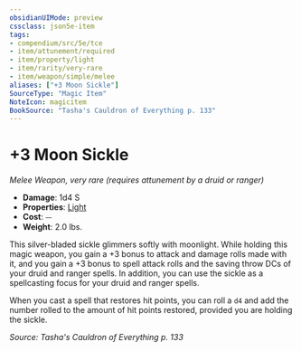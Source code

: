 ```yaml
---
obsidianUIMode: preview
cssclass: json5e-item
tags:
- compendium/src/5e/tce
- item/attunement/required
- item/property/light
- item/rarity/very-rare
- item/weapon/simple/melee
aliases: ["+3 Moon Sickle"]
SourceType: "Magic Item"
NoteIcon: magicitem
BookSource: "Tasha's Cauldron of Everything p. 133"
---
```

# +3 Moon Sickle
*Melee Weapon, very rare (requires attunement by a druid or ranger)*  

- **Damage**: 1d4 S
- **Properties**: [Light](/2-Mechanics/CLI/rules/item-properties.md#Light)
- **Cost**: ⏤
- **Weight**: 2.0 lbs.

This silver-bladed sickle glimmers softly with moonlight. While holding this magic weapon, you gain a +3 bonus to attack and damage rolls made with it, and you gain a +3 bonus to spell attack rolls and the saving throw DCs of your druid and ranger spells. In addition, you can use the sickle as a spellcasting focus for your druid and ranger spells.

When you cast a spell that restores hit points, you can roll a `d4` and add the number rolled to the amount of hit points restored, provided you are holding the sickle.

*Source: Tasha's Cauldron of Everything p. 133*